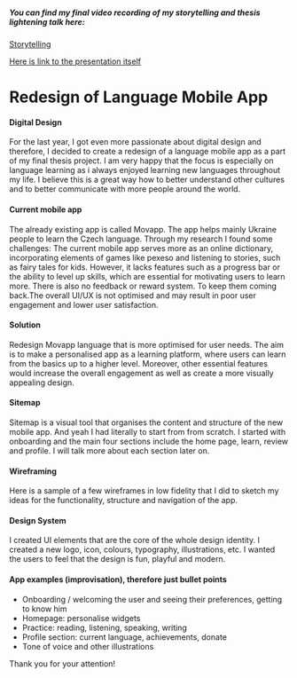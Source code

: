 ##### You can find my final video recording of my storytelling and thesis lightening talk here:

[Storytelling](https://drive.google.com/drive/folders/1TivCf9ATf75pxUEAa0iEQpkVdCUujbpI)

[Here is link to the presentation itself](https://www.figma.com/file/o5gwpigM4QggVcG5qddEtK/English-presentation?type=design&node-id=35%3A14476&mode=design&t=CARN67xTEEKDymPd-1)

# Redesign of Language Mobile App

#### Digital Design
For the last year, I got even more passionate about digital design and therefore, I decided to create a redesign of a language mobile app as a part of my final thesis project. I am very happy that the focus is especially on language learning as i always enjoyed learning new languages throughout my life.  I believe this is a great way how to better understand other cultures and to better communicate with more people around the world.

#### Current mobile app
The already existing app is called Movapp. The app helps mainly Ukraine people to learn the Czech language. Through my research I found some challenges: The current mobile app serves more as an online dictionary, incorporating elements of games like pexeso and listening to stories, such as fairy tales for kids. However, it lacks features such as a progress bar or the ability to level up skills, which are essential for motivating users to learn more. There is also no feedback or reward system. To keep them coming back.The overall UI/UX is not optimised and may result in poor user engagement and lower user satisfaction.

#### Solution
Redesign Movapp language that is more optimised for user needs. The aim is to make a personalised app as a learning platform, where users can learn from the basics up to a higher level. Moreover, other essential features would increase the overall engagement as well as create a more visually appealing design.

#### Sitemap
Sitemap is a visual tool that organises the content and structure of the new mobile app. And yeah I had literally to start from from scratch. I started with onboarding and the main four sections include the home page, learn, review and profile. I will talk more about each section later on.

#### Wireframing
Here is a sample of a few wireframes in low fidelity that I did to sketch my ideas for the functionality, structure and navigation of the app.

#### Design System
I created UI elements that are the core of the whole design identity. I created a new logo, icon, colours, typography, illustrations, etc. I wanted the users to feel that the design is fun, playful and modern.

#### App examples (improvisation), therefore just bullet points
- Onboarding / welcoming the user and seeing their preferences, getting to know him
-	Homepage: personalise widgets
-	Practice: reading, listening, speaking, writing
-	Profile section: current language, achievements, donate
-	Tone of voice and other illustrations

Thank you for your attention!



